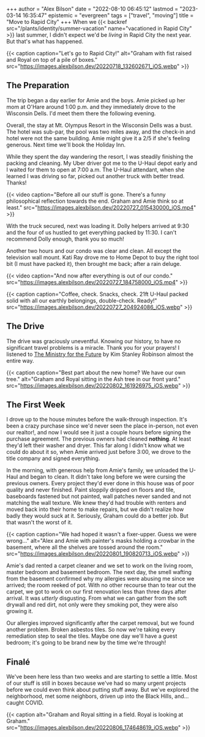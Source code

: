 +++
author = "Alex Bilson"
date = "2022-08-10 06:45:12"
lastmod = "2023-03-14 16:35:47"
epistemic = "evergreen"
tags = ["travel", "moving"]
title = "Move to Rapid City"
+++
When we {{< backref src="/plants/identity/summer-vacation" name="vacationed in Rapid City" >}} last summer, I didn't expect we'd be _living_ in Rapid City the next year. But that's what has happened.

{{< caption caption="Let's go to Rapid City!" alt="Graham with fist raised and Royal on top of a pile of boxes." src="https://images.alexbilson.dev/20220718_132602671_iOS.webp" >}}

## The Preparation

The trip began a day earlier for Amie and the boys. Amie picked up her mom at O'Hare around 1:00 p.m. and they immediately drove to the Wisconsin Dells. I'd meet them there the following evening.

Overall, the stay at Mt. Olympus Resort in the Wisconsin Dells was a bust. The hotel was sub-par, the pool was two miles away, and the check-in and hotel were not the same building. Amie might give it a 2/5 if she's feeling generous. Next time we'll book the Holiday Inn.

While they spent the day wandering the resort, I was steadily finishing the packing and cleaning. My Uber driver got me to the U-Haul depot early and I waited for them to open at 7:00 a.m. The U-Haul attendant, when she learned I was driving so far, picked out another truck with better tread. Thanks!

{{< video caption="Before all our stuff is gone. There's a funny philosophical reflection towards the end. Graham and Amie think so at least." src="https://images.alexbilson.dev/20220727_015430000_iOS.mp4" >}}

With the truck secured, next was loading it. Dolly helpers arrived at 9:30 and the four of us hustled to get everything packed by 11:30. I can't recommend Dolly enough, thank you so much!

Another two hours and our condo was clear and clean. All except the television wall mount. Kati Ray drove me to Home Depot to buy the right tool bit (I must have packed it), then brought me back; after a rain deluge.

{{< video caption="And now after everything is out of our condo." src="https://images.alexbilson.dev/20220727_184758000_iOS.mp4" >}}

{{< caption caption="Coffee, check. Snacks, check. 21ft U-Haul packed solid with all our earthly belongings, double-check. Ready!" src="https://images.alexbilson.dev/20220727_204924086_iOS.webp" >}}

## The Drive

The drive was graciously uneventful. Knowing our history, to have no significant travel problems is a miracle. Thank you for your prayers! I listened to [The Ministry for the Future](https://bookshop.org/books/the-ministry-for-the-future/9780316300131) by Kim Stanley Robinson almost the entire way.

{{< caption caption="Best part about the new home? We have our own tree." alt="Graham and Royal sitting in the Ash tree in our front yard." src="https://images.alexbilson.dev/20220802_161926975_iOS.webp" >}}

## The First Week

I drove up to the house minutes before the walk-through inspection. It's been a crazy purchase since we'd never seen the place in-person, not even our realtor!, and now I would see it just a couple hours before signing the purchase agreement. The previous owners had cleaned **nothing**. At least they'd left their washer and dryer. This far along I didn't know what we could do about it so, when Amie arrived just before 3:00, we drove to the title company and signed everything.

In the morning, with generous help from Amie's family, we unloaded the U-Haul and began to clean. It didn't take long before we were cursing the previous owners. Every project they'd ever done in this house was of poor quality and never finished. Paint sloppily dripped on floors and tile, baseboards fastened but not painted, wall patches never sanded and not matching the wall texture. We knew they'd had trouble with renters and moved back into their home to make repairs, but we didn't realize how badly they would suck at it. Seriously, Graham could do a better job. But that wasn't the worst of it.

{{< caption caption="We had hoped it wasn't a fixer-upper. Guess we were wrong..." alt="Alex and Amie with painter's masks holding a crowbar in the basement, where all the shelves are tossed around the room." src="https://images.alexbilson.dev/20220801_190820713_iOS.webp" >}}

Amie's dad rented a carpet cleaner and we set to work on the living room, master bedroom and basement bedroom. The next day, the smell wafting from the basement confirmed why my allergies were abusing me since we arrived; the room reeked of pot. With no other recourse than to tear out the carpet, we got to work on our first renovation less than three days after arrival. It was _utterly_ disgusting. From what we can gather from the soft drywall and red dirt, not only were they smoking pot, they were also growing it.

Our allergies improved significantly after the carpet removal, but we found another problem. Broken asbestos tiles. So now we're taking every remediation step to seal the tiles. Maybe one day we'll have a guest bedroom; it's going to be brand new by the time we're through!

## Finalé

We've been here less than two weeks and are starting to settle a little. Most of our stuff is still in boxes because we've had so many urgent projects before we could even think about putting stuff away. But we've explored the neighborhood, met some neighbors, driven up into the Black Hills, and... caught COVID.

{{< caption alt="Graham and Royal sitting in a field. Royal is looking at Graham." src="https://images.alexbilson.dev/20220806_174648619_iOS.webp" >}}
